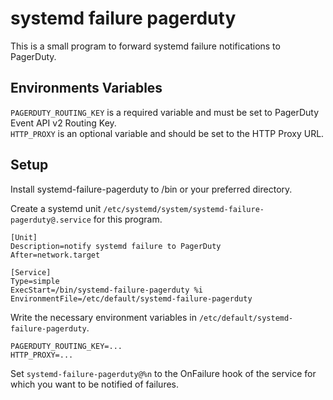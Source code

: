 # systemd failure pagerduty

This is a small program to forward systemd failure notifications to PagerDuty.

## Environments Variables

`PAGERDUTY_ROUTING_KEY` is a required variable and must be set to PagerDuty Event API v2 Routing Key.   
`HTTP_PROXY` is an optional variable and should be set to the HTTP Proxy URL.

## Setup

Install systemd-failure-pagerduty to /bin or your preferred directory.

Create a systemd unit `/etc/systemd/system/systemd-failure-pagerduty@.service` for this program.
```
[Unit]
Description=notify systemd failure to PagerDuty
After=network.target

[Service]
Type=simple
ExecStart=/bin/systemd-failure-pagerduty %i
EnvironmentFile=/etc/default/systemd-failure-pagerduty
```

Write the necessary environment variables in `/etc/default/systemd-failure-pagerduty`.
```
PAGERDUTY_ROUTING_KEY=...
HTTP_PROXY=...
```

Set `systemd-failure-pagerduty@%n` to the OnFailure hook of the service for which you want to be notified of failures.


